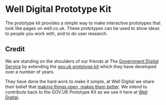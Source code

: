 # Well Digital Prototype Kit

The prototype kit provides a simple way to make interactive prototypes that look like pages on well.co.uk. These prototypes can be used to show ideas to people you work with, and to do user research.

## Credit

We are standing on the shoulders of our friends at The [Government Digital Service](https://www.gov.uk/government/organisations/government-digital-service) by extending the [gov.uk prototype kit](https://govuk-prototype-kit.herokuapp.com/docs/about) which they have developed over a number of years.

They have done the hard work to make it simple, at Well Digital we share their belief that [making things open, makes them better](https://www.gov.uk/design-principles#tenth). We intend to contribute back to the GOV.UK Prototype Kit as we use it here at [Well Digital](http://digital.well.co.uk).
